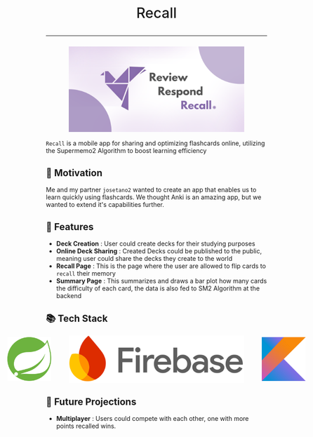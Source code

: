 <p align="center" style="font-size:32px; font-weight:500">
    Recall
</p>

<hr>

<p align="center" style="margin-top:24px">
  <img src="README_DATA/03. App Banner/Recall.png" width="400" alt="VCTClipper Logo"/>
</p>

<!-- <p align="center" style="margin-top:24px">
  <img src="README_DATA/02. Icon/logo_fin.png" width="150" alt="VCTClipper Logo"/>
</p> -->

`Recall` is a mobile app for sharing and optimizing flashcards online, utilizing the Supermemo2 Algorithm to boost learning efficiency

## 🚀 Motivation

Me and my partner `josetano2` wanted to create an app that enables us to learn quickly using flashcards. We thought Anki is an amazing app, but we wanted to extend it's capabilities further.

## 🌟 Features

- **Deck Creation** : User could create decks for their studying purposes
- **Online Deck Sharing** : Created Decks could be published to the public, meaning user could share the decks they create to the world
- **Recall Page** : This is the page where the user are allowed to flip cards to `recall` their memory
- **Summary Page** : This summarizes and draws a bar plot how many cards the difficulty of each card, the data is also fed to SM2 Algorithm at the backend

## 📚 Tech Stack

<div style=" display:flex; align-items:center; justify-content:center; gap:40px">
  <img src="README_DATA/05. Stacks/SpringBoot.png" height="100" alt="spring"/>
    <img src="README_DATA/05. Stacks/Firebase.svg" width="400" alt="firebase"/>
        <img src="README_DATA/05. Stacks/Kotlin.png" width="100" alt="kotlin"/>
</div >



## 🔮 Future Projections

- **Multiplayer** : Users could compete with each other, one with more points recalled wins.
